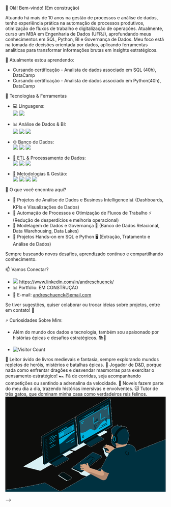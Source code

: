 👋 Olá! Bem-vindo! (Em construção) 

Atuando há mais de 10 anos na gestão de processos e análise de dados, tenho experiência prática na automação de processos produtivos, otimização de fluxos de trabalho e digitalização de operações. Atualmente, curso um MBA em Engenharia de Dados (UFRJ), aprofundando meus conhecimentos em SQL, Python, BI e Governança de Dados. Meu foco está na tomada de decisões orientada por dados, aplicando ferramentas analíticas para transformar informações brutas em insights estratégicos.

🌱 Atualmente estou aprendendo:
- Cursando certificação - Analista de dados associado em SQL (40h), DataCamp
- Cursando certificação - Analista de dados associado em Python(40h), DataCamp

🔧 Tecnologias & Ferramentas  

- 💻 Linguagens:  
  <img src="https://img.shields.io/badge/Python-3776AB?style=for-the-badge&logo=python&logoColor=white" height="20">    <img src="https://img.shields.io/badge/SQL-CC2927?style=for-the-badge&logo=postgresql&logoColor=white" height="20">  

- 📊 Análise de Dados & BI:  
  <img src="https://img.shields.io/badge/Power%20BI-F2C811?style=for-the-badge&logo=power%20bi&logoColor=black" height="20">    <img src="https://img.shields.io/badge/Google%20Data%20Studio-4285F4?style=for-the-badge&logo=google%20analytics&logoColor=white" height="20">    <img src="https://img.shields.io/badge/Microsoft%20Excel-217346?style=for-the-badge&logo=microsoft-excel&logoColor=white" height="20">  

- ⚙️ Banco de Dados:  
  <img src="https://img.shields.io/badge/SQL%20Server-CC2927?style=for-the-badge&logo=microsoft%20sql%20server&logoColor=white" height="20">    <img src="https://img.shields.io/badge/PostgreSQL-336791?style=for-the-badge&logo=postgresql&logoColor=white" height="20">    <img src="https://img.shields.io/badge/MySQL-4479A1?style=for-the-badge&logo=mysql&logoColor=white" height="20">  

- 🔄 ETL & Processamento de Dados:  
  <img src="https://img.shields.io/badge/Data%20Lake-025E8C?style=for-the-badge&logo=databricks&logoColor=white" height="20">    <img src="https://img.shields.io/badge/Map%20Reduce-F37626?style=for-the-badge&logo=apache&logoColor=white" height="20">    <img src="https://img.shields.io/badge/ETL-FF6F00?style=for-the-badge&logo=amazon-s3&logoColor=white" height="20">  

- 📜 Metodologias & Gestão:  
  <img src="https://img.shields.io/badge/Lean%20Manufacturing-0071C5?style=for-the-badge&logo=leanpub&logoColor=white" height="20">    <img src="https://img.shields.io/badge/Six%20Sigma-000000?style=for-the-badge&logo=six-sigma&logoColor=white" height="20">    <img src="https://img.shields.io/badge/Kanban-009688?style=for-the-badge&logo=trello&logoColor=white" height="20">    <img src="https://img.shields.io/badge/PDCA-4CAF50?style=for-the-badge&logo=processwire&logoColor=white" height="20">  


📌 O que você encontra aqui?
- 🔹 Projetos de Análise de Dados e Business Intelligence 📊 (Dashboards, KPIs e Visualizações de Dados)
- 🔹 Automação de Processos e Otimização de Fluxos de Trabalho ⚡ (Redução de desperdícios e melhoria operacional)
- 🔹 Modelagem de Dados e Governança 🏢 (Banco de Dados Relacional, Data Warehousing, Data Lakes)
- 🔹 Projetos Hands-on em SQL e Python 🖥️ (Extração, Tratamento e Análise de Dados)

Sempre buscando novos desafios, aprendizado contínuo e compartilhando conhecimento.

📫 Vamos Conectar?
- <img src="https://img.shields.io/badge/LinkedIn-0077B5?style=for-the-badge&logo=linkedin&logoColor=white" height="20"> https://www.linkedin.com/in/andreschuenck/
- 📊 Portfólio: EM CONSTRUÇÂO
- 📧 E-mail: andreschuenck@email.com

Se tiver sugestões, quiser colaborar ou trocar ideias sobre projetos, entre em contato! 🚀

⚡ Curiosidades Sobre Mim: 
- Além do mundo dos dados e tecnologia, também sou apaixonado por histórias épicas e desafios estratégicos. 📚🎲

- ![Visitor Count](https://visitor-badge.glitch.me/badge?page_id=andreschuenck)

 🏰 Leitor ávido de livros medievais e fantasia, sempre explorando mundos repletos de heróis, mistérios e batalhas épicas.
 🎲 Jogador de D&D, porque nada como enfrentar dragões e desvendar masmorras para exercitar o pensamento estratégico!
 🏎️ Fã de corridas, seja acompanhando competições ou sentindo a adrenalina da velocidade.
 📖 Novels fazem parte do meu dia a dia, trazendo histórias imersivas e envolventes.
 🐱 Tutor de três gatos, que dominam minha casa como verdadeiros reis felinos.
![GIF](https://raw.githubusercontent.com/Potential17/Potential17/master/user%20(2).gif)

-->
